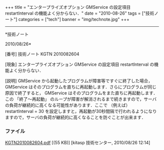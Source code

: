 ﻿+++
title = "エンタープライズオプション GMService の設定項目 restartInterval の機能よく分からない．"
date = "2010-08-26"
tags = ["技術ノート"]
categories = ["tech"]
banner = "img/technote.jpg"
+++

-----------------------------------------------------------------------------------------------------------------------------

*技術ノート

2010/08/26*


[番号]
技術ノート KGTN 2010082604

[現象]
エンタープライズオプション GMService の設定項目 restartInterval
の機能よく分からない．

[説明]
GMService から起動したプログラムが障害等ですぐに終了した場合， GMService
はそのプログラムを直ちに再起動します．さらにプログラムが同じ原因で終了すると，
GMService はそのプログラムをまた直ちに再起動します．この
「終了〜再起動」
のループが障害が解消されるまで続きますので，サーバの負荷が継続的に高くなる可能性があります．ここで
（例えば） restartInterval = 30
を設定しますと，再起動が30秒間隔で行われるようになりますので，サーバの負荷が継続的に高くなることを防ぐことが出来ます．


### ファイル

 
 


[KGTN2010082604.pdf](http://techreport.kitasp.net/attachments/download/297/KGTN2010082604.pdf)
 [(55 KB)] [kitasp 技術センター, 2010/08/26
12:14]


 


 

